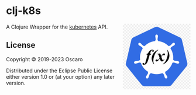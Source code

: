# clj-k8s

<a href="https://github.com/oscaro/clj-k8s"><img
  src="https://raw.githubusercontent.com/oscaro/clj-k8s/master/.github/logo.png?token=GHSAT0AAAAAABPEZ3KWWLL3OT6CE54XM4IQZCCXZVQ"
  height="180" align="right"></a>


A Clojure Wrapper for the [kubernetes](https://kubernetes.io/) API.

## License

Copyright © 2019-2023 Oscaro

Distributed under the Eclipse Public License either version 1.0 or (at
your option) any later version.

[kubernetes]: https://kubernetes.io/
